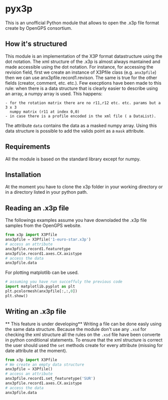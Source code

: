 # pyx3p
This is an unofficial Python module that allows to open the .x3p file format create by OpenGPS consortium.

## How it's structured
This module is an implementation of the X3P format datastructure using the dot
notation. The xml structure of the .x3p is almost always mantained and made
accessible using the dot notation. For instance, for accessing the revision field, first we create an instance of X3Pfile class (e.g. `anx3pfile`) then we can use
anx3pfile.record1.revison.
The same is true for the other fields (creator, comment, etc. etc.). 
Few execptions have been made to this rule: when there is a data structure that
is clearly easier to describe using an array, a numpy array is used.
This happens:

    - for the rotation matrix there are no r11,r12 etc. etc. params but a 3 x 3
      numpy matrix (r11 at index 0,0)
    - in case there is a profile encoded in the xml file ( a DataList).

The attribute `data` contains the data as a masked numpy array. Using this data structure is possible to add the valids point as a `mask` attribute.

## Requirements
All the module is based on the standard library except for numpy.

## Installation
At the moment you have to clone the x3p folder in your working directory or in a directory listed in your python path. 

 
## Reading an .x3p file 
The followings examples assume you have downoladed the .x3p file samples from the OpenGPS website.

```python
from x3p import X3Pfile
anx3pfile = X3Pfile('1-euro-star.x3p')
# access an attribute
anx3pfile.record1.featuretype
anx3pfile.record1.axes.CX.axistype
# access the data
anx3pfile.data
```

For plotting matplotlib can be used.

```python
# assuming you have run succeffuly the previous code
import matplotlib.pyplot as plt
plt.pcolormesh(anx3pfile[:,:,0])
plt.show()
```

## Writing an .x3p file
** This feature is under developing**
Writing a file can be done easly using the same data structure. Because the module don't use any `.xsd` for checking the xml structure all the rules on the `.xsd` file have been converte in python conditional statements. To ensure that the xml structure is correct the user should used the `set` methods create for every attribute (missing for date attribute  at the moment).

```python
from x3p import X3Pfile
# We create an empty data structure
anx3pfile = X3Pfile()
# access an attribute
anx3pfile.record1.set_featuretype('SUR')
anx3pfile.record1.axes.CX.axistype
# access the data
anx3pfile.data

```


